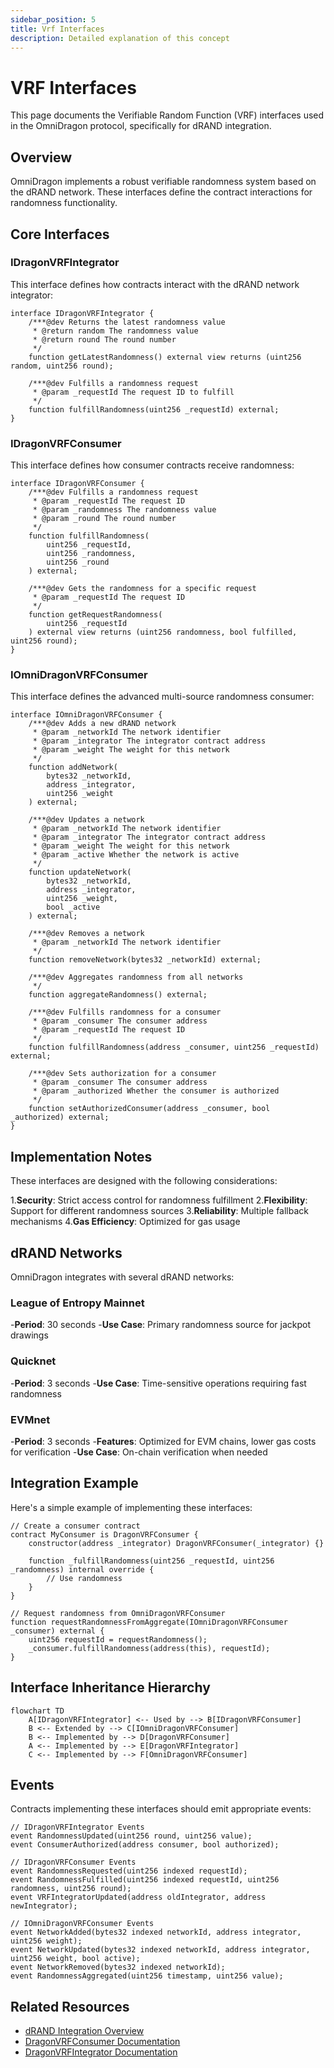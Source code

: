 ```yaml
---
sidebar_position: 5
title: Vrf Interfaces
description: Detailed explanation of this concept
---
```


# VRF Interfaces

This page documents the Verifiable Random Function (VRF) interfaces used in the OmniDragon protocol, specifically for dRAND integration.

## Overview

OmniDragon implements a robust verifiable randomness system based on the dRAND network. These interfaces define the contract interactions for randomness functionality.

## Core Interfaces

### IDragonVRFIntegrator

This interface defines how contracts interact with the dRAND network integrator:

```solidity
interface IDragonVRFIntegrator {
    /***@dev Returns the latest randomness value
     * @return random The randomness value
     * @return round The round number
     */
    function getLatestRandomness() external view returns (uint256 random, uint256 round);
    
    /***@dev Fulfills a randomness request
     * @param _requestId The request ID to fulfill
     */
    function fulfillRandomness(uint256 _requestId) external;
}
```

### IDragonVRFConsumer

This interface defines how consumer contracts receive randomness:

```solidity
interface IDragonVRFConsumer {
    /***@dev Fulfills a randomness request
     * @param _requestId The request ID
     * @param _randomness The randomness value
     * @param _round The round number
     */
    function fulfillRandomness(
        uint256 _requestId,
        uint256 _randomness,
        uint256 _round
    ) external;
    
    /***@dev Gets the randomness for a specific request
     * @param _requestId The request ID
     */
    function getRequestRandomness(
        uint256 _requestId
    ) external view returns (uint256 randomness, bool fulfilled, uint256 round);
}
```

### IOmniDragonVRFConsumer

This interface defines the advanced multi-source randomness consumer:

```solidity
interface IOmniDragonVRFConsumer {
    /***@dev Adds a new dRAND network
     * @param _networkId The network identifier
     * @param _integrator The integrator contract address
     * @param _weight The weight for this network
     */
    function addNetwork(
        bytes32 _networkId,
        address _integrator,
        uint256 _weight
    ) external;
    
    /***@dev Updates a network
     * @param _networkId The network identifier
     * @param _integrator The integrator contract address
     * @param _weight The weight for this network
     * @param _active Whether the network is active
     */
    function updateNetwork(
        bytes32 _networkId,
        address _integrator,
        uint256 _weight,
        bool _active
    ) external;
    
    /***@dev Removes a network
     * @param _networkId The network identifier
     */
    function removeNetwork(bytes32 _networkId) external;
    
    /***@dev Aggregates randomness from all networks
     */
    function aggregateRandomness() external;
    
    /***@dev Fulfills randomness for a consumer
     * @param _consumer The consumer address
     * @param _requestId The request ID
     */
    function fulfillRandomness(address _consumer, uint256 _requestId) external;
    
    /***@dev Sets authorization for a consumer
     * @param _consumer The consumer address
     * @param _authorized Whether the consumer is authorized
     */
    function setAuthorizedConsumer(address _consumer, bool _authorized) external;
}
```

## Implementation Notes

These interfaces are designed with the following considerations:

1.**Security**: Strict access control for randomness fulfillment
2.**Flexibility**: Support for different randomness sources
3.**Reliability**: Multiple fallback mechanisms
4.**Gas Efficiency**: Optimized for gas usage

## dRAND Networks

OmniDragon integrates with several dRAND networks:

### League of Entropy Mainnet
-**Period**: 30 seconds
-**Use Case**: Primary randomness source for jackpot drawings

### Quicknet
-**Period**: 3 seconds
-**Use Case**: Time-sensitive operations requiring fast randomness

### EVMnet
-**Period**: 3 seconds
-**Features**: Optimized for EVM chains, lower gas costs for verification
-**Use Case**: On-chain verification when needed

## Integration Example

Here's a simple example of implementing these interfaces:

```solidity
// Create a consumer contract
contract MyConsumer is DragonVRFConsumer {
    constructor(address _integrator) DragonVRFConsumer(_integrator) {}
    
    function _fulfillRandomness(uint256 _requestId, uint256 _randomness) internal override {
        // Use randomness
    }
}

// Request randomness from OmniDragonVRFConsumer
function requestRandomnessFromAggregate(IOmniDragonVRFConsumer _consumer) external {
    uint256 requestId = requestRandomness();
    _consumer.fulfillRandomness(address(this), requestId);
}
```

## Interface Inheritance Hierarchy

```mermaid
flowchart TD
    A[IDragonVRFIntegrator] <-- Used by --> B[IDragonVRFConsumer]
    B <-- Extended by --> C[IOmniDragonVRFConsumer]
    B <-- Implemented by --> D[DragonVRFConsumer]
    A <-- Implemented by --> E[DragonVRFIntegrator]
    C <-- Implemented by --> F[OmniDragonVRFConsumer]
```

## Events

Contracts implementing these interfaces should emit appropriate events:

```solidity
// IDragonVRFIntegrator Events
event RandomnessUpdated(uint256 round, uint256 value);
event ConsumerAuthorized(address consumer, bool authorized);

// IDragonVRFConsumer Events
event RandomnessRequested(uint256 indexed requestId);
event RandomnessFulfilled(uint256 indexed requestId, uint256 randomness, uint256 round);
event VRFIntegratorUpdated(address oldIntegrator, address newIntegrator);

// IOmniDragonVRFConsumer Events
event NetworkAdded(bytes32 indexed networkId, address integrator, uint256 weight);
event NetworkUpdated(bytes32 indexed networkId, address integrator, uint256 weight, bool active);
event NetworkRemoved(bytes32 indexed networkId);
event RandomnessAggregated(uint256 timestamp, uint256 value);
```

## Related Resources

- [dRAND Integration Overview](/docs/ecosystem/drand-network)
- [DragonVRFConsumer Documentation](/docs/contracts/oracles/vrf-consumer)
- [DragonVRFIntegrator Documentation](/docs/contracts/oracles/vrf-integrator) 
